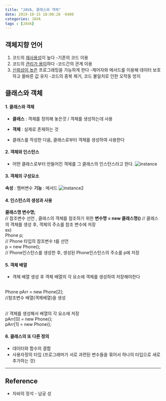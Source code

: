 ```yaml
---
title: "JAVA, 클래스와 객체"
date: 2019-10-15 18:00:28 -0400
categories: JAVA
tags : [JAVA]
---
```


## 객체지향 언어
1. 코드의 <u>재사용성</u>이 높다
-기존의 코드 이용
2. 코드의 <u>관리가 용이</u>하다
-코드간의 관계 이용
3. <u>신뢰성이 높은</u> 프로그래밍을 가능하게 한다
-제어자와 메서드를 이용해 데이터 보호하고 올바른 값 유지
-코드의 중복 제거, 코드 불일치로 인한 오작동 방지

## 클래스와 객체
#### 1. 클래스와 객체
- <b>클래스</b>
: 객체를 정의해 놓은것 / 객체를 생성하는데 사용
- <b>객체</b>
: 실제로 존재하는 것

-  클래스를 작성한 다음, 클래스로부터 객체를 생성하여 사용한다

#### 2. 객체와 인스턴스
- 어떤 클래스로부터 만들어진 객체를 그 클래스의 인스턴스라고 한다.
![instance](https://user-images.githubusercontent.com/55946791/66817392-92d32000-ef76-11e9-8e87-5394369769bf.JPG)

#### 3. 객체의 구성요소
<b>속성</b> : 멤버변수
<b>기능</b> : 메서드
![instance2](https://user-images.githubusercontent.com/55946791/66818083-bd71a880-ef77-11e9-8374-55e7d7b612de.JPG)

#### 4. 인스턴스의 생성과 사용
<b>클래스명 변수명;</b>        
// 참조변수 선언 , 클래스의 객체를 참조하기 위한
<b>변수명 = new 클래스명()</b>
// 클래스의 객체를 생성 후, 객체의 주소를 참조 변수에 저장<br>
ex)<br>
Phone p;<br>
// Phone 타입의 참조변수 t를 선언<br>
p = new Phone();<br>
// Phone인스턴스를 생성한 후, 생성된 Phone인스턴스의 주소를 p에 저장<br>

#### 5. 객체 배열
- 객체 배열 생성 후 객체 배열의 각 요소에 객체를 생성하여 저장해야한다
<br>
Phone pArr = new Phone[2];<br>
//참조변수 배열(객체배열)을 생성<br><br>

// 객체를 생성해서 배열의 각 요소에 저장<br>
pArr[0] = new Phone();<br>
pArr[1] = new Phone();<br>

#### 6. 클래스의 또 다른 정의
- 데이터와 함수의 결합
- 사용자정의 타입 (프로그래머가 서로 과련된 변수들을 묶어서 하나의 타입으로 새로 추가하는 것)

---
## Reference

- 자바의 정석 - 남궁 성
